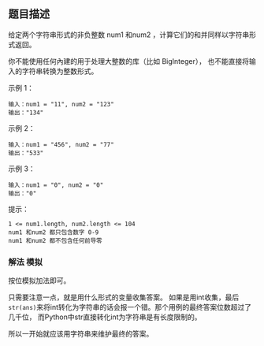 ## 题目描述
给定两个字符串形式的非负整数 num1 和num2 ，计算它们的和并同样以字符串形式返回。

你不能使用任何內建的用于处理大整数的库（比如 BigInteger）， 也不能直接将输入的字符串转换为整数形式。

示例 1：
```
输入：num1 = "11", num2 = "123"
输出："134"
```
示例 2：
```
输入：num1 = "456", num2 = "77"
输出："533"
```
示例 3：
```
输入：num1 = "0", num2 = "0"
输出："0"
```

提示：
```
1 <= num1.length, num2.length <= 104
num1 和num2 都只包含数字 0-9
num1 和num2 都不包含任何前导零
```

### 解法 模拟
按位模拟加法即可。

只需要注意一点，就是用什么形式的变量收集答案。
如果是用int收集，最后`str(ans)`来将int转化为字符串的话会报一个错。那个用例的最终答案位数超过了几千位，
而Python中str直接转化int为字符串是有长度限制的。

所以一开始就应该用字符串来维护最终的答案。